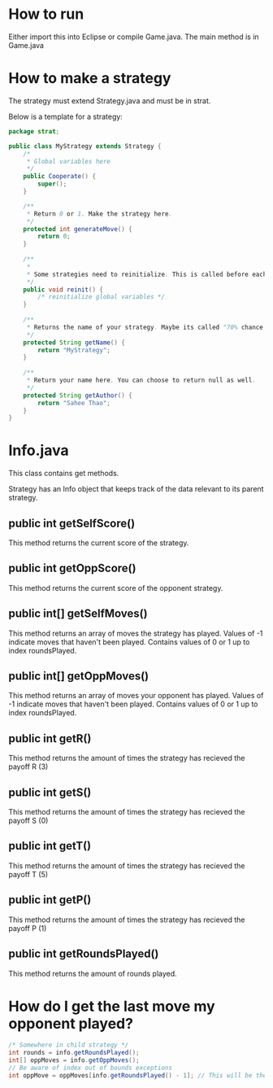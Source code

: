 # How to run
Either import this into Eclipse or compile Game.java.
The main method is in Game.java

# How to make a strategy
The strategy must extend Strategy.java and must be in strat.

Below is a template for a strategy:
```java
package strat;

public class MyStrategy extends Strategy {
	/*
	 * Global variables here
	 */
	public Cooperate() {
		super();
	}

	/**
	 * Return 0 or 1. Make the strategy here.
	 */
	protected int generateMove() {
		return 0;
	}
	
	/**
	 *
	 * Some strategies need to reinitialize. This is called before each match between strategies.
	 */
	public void reinit() {
		/* reinitialize global variables */
	}
	
	/**
	 * Returns the name of your strategy. Maybe its called "70% chance to cooperate" or "Elizabeth". Your choice.
	 */
	protected String getName() {
		return "MyStrategy";
	}
	
	/**
	 * Return your name here. You can choose to return null as well.
	 */
	protected String getAuthor() {
		return "Sahee Thao";
	}
}
```

# Info.java
This class contains get methods.

Strategy has an Info object that keeps track of the data relevant to its parent strategy.

## public int getSelfScore()
This method returns the current score of the strategy.

## public int getOppScore()
This method returns the current score of the opponent strategy.

## public int[] getSelfMoves()
This method returns an array of moves the strategy has played. Values of -1 indicate moves that haven't been played. Contains values of 0 or 1 up to index roundsPlayed.

## public int[] getOppMoves()
This method returns an array of moves your opponent has played. Values of -1 indicate moves that haven't been played. Contains values of 0 or 1 up to index roundsPlayed.

## public int getR()
This method returns the amount of times the strategy has recieved the payoff R (3)

## public int getS()
This method returns the amount of times the strategy has recieved the payoff S (0)

## public int getT()
This method returns the amount of times the strategy has recieved the payoff T (5)

## public int getP()
This method returns the amount of times the strategy has recieved the payoff P (1)

## public int getRoundsPlayed()
This method returns the amount of rounds played.

# How do I get the last move my opponent played?
```java
/* Somewhere in child strategy */
int rounds = info.getRoundsPlayed();
int[] oppMoves = info.getOppMoves();
// Be aware of index out of bounds exceptions
int oppMove = oppMoves[info.getRoundsPlayed() - 1]; // This will be the opponent's last move. 
```
